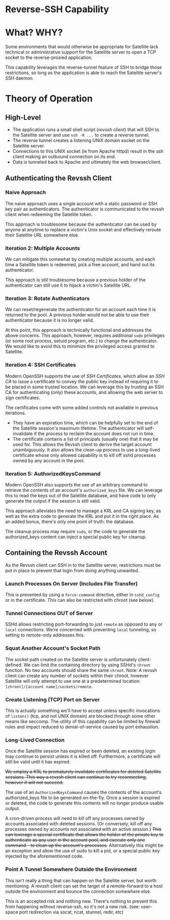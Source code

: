 # Reverse-SSH Capability

# What? WHY?
Some environments that would otherwise be appropriate for Satellite lack technical or administrative support for the Satellite server to open a TCP socket to the reverse-proxied application.

This capability leverages the reverse-tunnel feature of SSH to bridge those restrictions, so long as the application is able to reach the Satellite server's SSH daemon.

# Theory of Operation
## High-Level
* The application runs a small shell script (*revssh client*) that will SSH to the Satellite server and use `ssh -R ...` to create a reverse tunnel.
* The reverse tunnel creates a listening UNIX domain socket on the Satellite server.
* Connections to this UNIX socket (ie from Apache httpd) result in the ssh client making an outbound connection on its end.
* Data is tunneled back to Apache and ultimately the web browser/client.

## Authenticating the Revssh Client

### Naive Approach
The naive approach uses a single account with a static password or SSH key pair as authenticators. The authenticator is communicated to the revssh client when redeeming the Satellite token.
  
This approach is troublesome because the authenticator can be used by anyone at anytime to replace a victim's Unix socket and effectively reroute their Satellite URL somewhere else.

### Iteration 2: Multiple Accounts
We can mitigate this somewhat by creating multiple accounts, and each time a Satellite token is redeemed, pick a free account, and hand out its authenticator.
  
This approach is still troublesome because a previous holder of the authenticator can still use it to hijack a victim's Satellite URL.

### Iteration 3: Rotate Authenticators
We can reset/regenerate the authenticator for an account each time it is returned to the pool. A previous holder would not be able to use their authenticator because it is no longer valid.

At this point, this approach is technically functional and addresses the above concerns. This approach, however, requires additional `sudo` privileges (or some root process, setuid program, etc.) to change the authenticator. We would like to avoid this to minimize the privileged access granted to Satellite.

### Iteration 4: SSH Certificates
Modern OpenSSH supports the use of *SSH Certificates*, which allow an *SSH CA* to issue a certificate to convey the public key instead of requiring it to be placed in some trusted location. We can leverage this by trusting an SSH CA for authenticating (only) these accounts, and allowing the web server to sign certificates.
  
The certificates come with some added controls not available in previous iterations.
* They have an expiration time, which can be helpfully set to the end of the Satellite session's maximum lifetime. The authenticator will self-invalidate if the process to reclaim the account does not run in time.
* The certificate contains a list of principals (usually one) that it may be used for. This allows the Revssh client to derive the target account unambiguously. It also allows the clean-up process to use a long-lived certificate whose only allowed capability is to kill off sshd processes owned by any account in the pool.
  
### Iteration 5: AuthorizedKeysCommand
Modern OpenSSH also supports the use of an arbitrary command to retrieve the contents of an account's `authorized_keys` file. We can leverage this to read the keys out of the Satellite database, and have code to only generate the output if the session is still valid.
  
This approach alleviates the need to manage a KRL and CA signing key, as well as the extra code to generate the KRL and put it in the right place. As an added bonus, there's only one point of truth: the database.
  
The cleanup process may require `sudo`, or the code to generate the authorized_keys content can inject a special public key for cleanup.


## Containing the Revssh Account
As the Revssh client can SSH in to the Satellite server, restrictions must be put in place to prevent that login from doing anything unwanted.

### Launch Processes On Server (Includes File Transfer)
This is prevented by using a `force-command` directive, either in `sshd_config` or in the certificate. This can also be restricted with chroot (see below).

### Tunnel Connections OUT of Server
SSHd allows restricting port-forwarding to just `remote` as opposed to any or `local` connections. We're concerned with preventing `local` tunneling, so setting to remote-only addresses this.

### Squat Another Account's Socket Path
The socket path created on the Satellite server is unfortunately client-defined. We can limit the containing directory by using SSHd's `chroot` function. No two accounts should share the same `chroot`. Note: A revssh client can create any number of sockets within their chroot, however Satellite will only attempt to use one at a predetermined location: `[chroot]/[account name]/sockets/remote`.

### Create Listening (TCP) Port on Server
This is actually something we'll have to accept unless specific invocations of `listen()` (tcp, and not UNIX domain) are blocked through some other means like seccomp. The utility of this capability can be limited by firewall rules and impact reduced to denial-of-service caused by port exhaustion.

### Long-Lived Connection
Once the Satellite session has expired or been deleted, an existing login may continue to persist unless it is killed off. Furthermore, a certificate will still be valid until it has expired.
  
~~We employ a KRL to prematurely invalidate certificates for deleted Satellite sessions. This way a revssh client can continue to try reconnecting, however it will not succeed.~~

The use of an `AuthorizedKeysCommand` causes the contents of the account's authorized_keys file to be generated on-the-fly. Once a session is expired or deleted, the code to generate this contents will no longer produce usable output.

A cron-driven process will need to kill off any processes owned by accounts associated with deleted sessions. (Or conversely, kill off any processes owned by accounts not associated with an active session.) ~~This can leverage a special certificate that allows the holder of the private key to authenticate as any user in the account pool, and execute only one command - to clean up the account's processes.~~ Alternatively this might be an exception and allow the use of sudo to kill a pid, or a special public key injected by the aforementioned code.

### Point A Tunnel Somewhere Outside the Environment
This isn't really a thing that can happen on the Satellite server, but worth mentioning. A revssh client can set the target of a remote-forward to a host outside the environment and bounce the connection somewhere else.
  
This is an accepted risk and nothing new. There's nothing to prevent this from happening without reverse-ssh, so it's not a new risk. (see: user-space port redirection via socat, ncat, stunnel, redir, etc)



